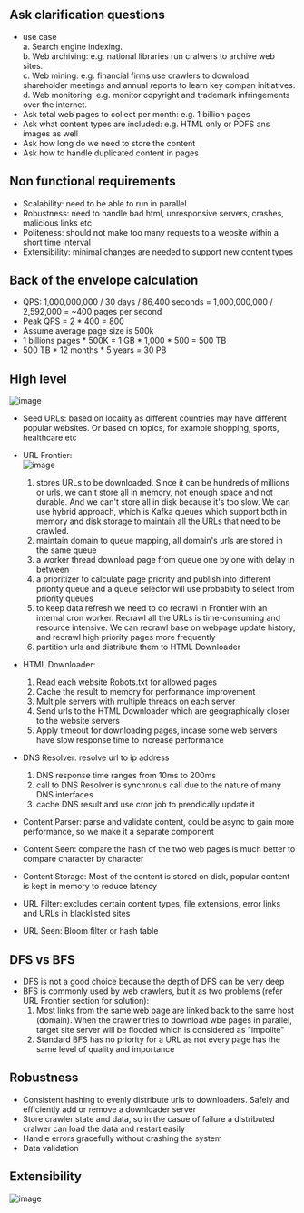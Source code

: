 ## Ask clarification questions
* use case  
  a. Search engine indexing.  
  b. Web archiving: e.g. national libraries run cralwers to archive web sites.  
  c. Web mining: e.g. financial firms use crawlers to download shareholder meetings and annual reports to learn key compan initiatives.  
  d. Web monitoring: e.g. monitor copyright and trademark infringements over the internet.  
* Ask total web pages to collect per month: e.g. 1 billion pages
* Ask what content types are included: e.g. HTML only or PDFS ans images as well
* Ask how long do we need to store the content
* Ask how to handle duplicated content in pages

## Non functional requirements
* Scalability: need to be able to run in parallel
* Robustness: need to handle bad html, unresponsive servers, crashes, malicious links etc
* Politeness: should not make too many requests to a website within a short time interval
* Extensibility: minimal changes are needed to support new content types

## Back of the envelope calculation
* QPS: 1,000,000,000 / 30 days / 86,400 seconds = 1,000,000,000 / 2,592,000 = ~400 pages per second
* Peak QPS = 2 * 400 = 800
* Assume average page size is 500k
* 1 billions pages * 500K = 1 GB * 1,000 * 500 = 500 TB
* 500 TB * 12 months * 5 years = 30 PB

## High level
![image](https://user-images.githubusercontent.com/68412871/193431435-c5527345-15b0-4fee-859b-6f679f091954.png)

* Seed URLs: based on locality as different countries may have different popular websites. Or based on topics, for example shopping, sports, healthcare etc
* URL Frontier:   
![image](https://user-images.githubusercontent.com/68412871/193436707-9381a360-afed-41ea-a3bf-14a6e23ef78c.png)

  1. stores URLs to be downloaded. Since it can be hundreds of millions or urls, we can't store all in memory, not enough space and not durable. And we can't store all in disk because it's too slow. We can use hybrid approach, which is Kafka queues which support both in memory and disk storage to maintain all the URLs that need to be crawled.
  2. maintain domain to queue mapping, all domain's urls are stored in the same queue
  3. a worker thread download page from queue one by one with delay in between
  4. a prioritizer to calculate page priority and publish into different priority queue and a queue selector will use probablity to select from priority queues
  5. to keep data refresh we need to do recrawl in Frontier with an internal cron worker. Recrawl all the URLs is time-consuming and resource intensive. We can recrawl base on webpage update history, and recrawl high priority pages more frequently
  6. partition urls and distribute them to HTML Downloader
* HTML Downloader:
  1. Read each website Robots.txt for allowed pages
  2. Cache the result to memory for performance improvement
  3. Multiple servers with multiple threads on each server
  4. Send urls to the HTML Downloader which are geographically closer to the website servers
  5. Apply timeout for downloading pages, incase some web servers have slow response time to increase performance
* DNS Resolver: resolve url to ip address
  1. DNS response time ranges from 10ms to 200ms
  2. call to DNS Resolver is synchronus call due to the nature of many DNS interfaces
  3. cache DNS result and use cron job to preodically update it
* Content Parser: parse and validate content, could be async to gain more performance, so we make it a separate component
* Content Seen: compare the hash of the two web pages is much better to compare character by character
* Content Storage: Most of the content is stored on disk, popular content is kept in memory to reduce latency
* URL Filter: excludes certain content types, file extensions, error links and URLs in blacklisted sites
* URL Seen: Bloom filter or hash table

## DFS vs BFS
* DFS is not a good choice because the depth of DFS can be very deep
* BFS is commonly used by web crawlers, but it as two problems (refer URL Frontier section for solution):
  1. Most links from the same web page are linked back to the same host (domain). When the crawler tries to download wbe pages in parallel, target site server will be flooded which is considered as "impolite"
  2. Standard BFS has no priority for a URL as not every page has the same level of quality and importance

## Robustness
* Consistent hashing to evenly distribute urls to downloaders. Safely and efficiently add or remove a downloader server
* Store crawler state and data, so in the casue of failure a distributed cralwer can load the data and restart easily
* Handle errors gracefully without crashing the system
* Data validation

## Extensibility
![image](https://user-images.githubusercontent.com/68412871/193469782-31451028-da5d-47ab-92a3-830e705aa37c.png)
